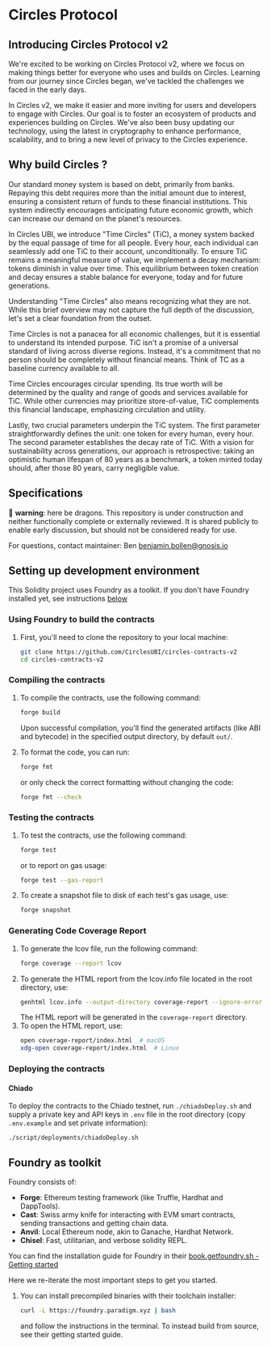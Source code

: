 # Circles Protocol

## Introducing Circles Protocol v2

We're excited to be working on Circles Protocol v2, where we focus on making things better for everyone who uses and builds on Circles. Learning from our journey since Circles began, we've tackled the challenges we faced in the early days.

In Circles v2, we make it easier and more inviting for users and developers to engage with Circles. Our goal is to foster an ecosystem of products and experiences building on Circles. We've also been busy updating our technology, using the latest in cryptography to enhance performance, scalability, and to bring a new level of privacy to the Circles experience.

## Why build Circles ?

Our standard money system is based on debt, primarily from banks. Repaying this debt requires more than the initial amount due to interest, ensuring a consistent return of funds to these financial institutions. This system indirectly encourages anticipating future economic growth, which can increase our demand on the planet's resources.

In Circles UBI, we introduce "Time Circles" (TiC), a money system backed by the equal passage of time for all people. Every hour, each individual can seamlessly add one TiC to their account, unconditionally. To ensure TiC remains a meaningful measure of value, we implement a decay mechanism: tokens diminish in value over time. This equilibrium between token creation and decay ensures a stable balance for everyone, today and for future generations.

Understanding "Time Circles" also means recognizing what they are not. While this brief overview may not capture the full depth of the discussion, let's set a clear foundation from the outset.

Time Circles is not a panacea for all economic challenges, but it is essential to understand its intended purpose. TiC isn't a promise of a universal standard of living across diverse regions. Instead, it's a commitment that no person should be completely without financial means. Think of TC as a baseline currency available to all.

Time Circles encourages circular spending. Its true worth will be determined by the quality and range of goods and services available for TiC. While other currencies may prioritize store-of-value, TiC complements this financial landscape, emphasizing circulation and utility.

Lastly, two crucial parameters underpin the TiC system. The first parameter straightforwardly defines the unit: one token for every human, every hour. The second parameter establishes the decay rate of TiC. With a vision for sustainability across generations, our approach is retrospective: taking an optimistic human lifespan of 80 years as a benchmark, a token minted today should, after those 80 years, carry negligible value.

## Specifications

🐉 **warning**: here be dragons. This repository is under construction and neither functionally complete or externally reviewed. It is shared publicly to enable early discussion, but should not be considered ready for use.

For questions, contact maintainer: Ben <benjamin.bollen@gnosis.io>

## Setting up development environment

This Solidity project uses Foundry as a toolkit. If you don't have Foundry installed yet, see instructions [below](#foundry-as-toolkit)

### Using Foundry to build the contracts
1. First, you'll need to clone the repository to your local machine:
    ```bash
    git clone https://github.com/CirclesUBI/circles-contracts-v2
    cd circles-contracts-v2
    ```

### Compiling the contracts
1. To compile the contracts, use the following command:
    ```bash
    forge build
    ```
    Upon successful compilation, you'll find the generated artifacts (like ABI and bytecode) in the specified output directory, by default  `out/`.

2. To format the code, you can run:
    ```bash
    forge fmt
    ```
    or only check the correct formatting without changing the code:
    ```bash
    forge fmt --check
    ```

### Testing the contracts
1. To test the contracts, use the following command:
    ```bash
    forge test
    ```
    or to report on gas usage:
    ```bash
    forge test --gas-report
    ```
2. To create a snapshot file to disk of each test's gas usage, use:
    ```bash
    forge snapshot
    ```

### Generating Code Coverage Report
1. To generate the lcov file, run the following command:
    ```bash
    forge coverage --report lcov
    ```
2. To generate the HTML report from the lcov.info file located in the root directory, use:
    ```bash
    genhtml lcov.info --output-directory coverage-report --ignore-errors inconsistent,corrupt
    ```
    The HTML report will be generated in the `coverage-report` directory.
3. To open the HTML report, use:
    ```bash
    open coverage-report/index.html  # macOS
    xdg-open coverage-report/index.html  # Linux
    ```

### Deploying the contracts
#### Chiado
To deploy the contracts to the Chiado testnet, run `./chiadoDeploy.sh` and supply a private key and API keys in `.env` file in the root directory (copy `.env.example` and set private information):
```shell
./script/deployments/chiadoDeploy.sh
```

## Foundry as toolkit

Foundry consists of:

-   **Forge**: Ethereum testing framework (like Truffle, Hardhat and DappTools).
-   **Cast**: Swiss army knife for interacting with EVM smart contracts, sending transactions and getting chain data.
-   **Anvil**: Local Ethereum node, akin to Ganache, Hardhat Network.
-   **Chisel**: Fast, utilitarian, and verbose solidity REPL.

You can find the installation guide for Foundry in their [book.getfoundry.sh - Getting started](https://book.getfoundry.sh/getting-started/installation)

Here we re-iterate the most important steps to get you started.

1. You can install precompiled binaries with their toolchain installer:
    ```bash
    curl -L https://foundry.paradigm.xyz | bash
    ```
    and follow the instructions in the terminal.
    To instead build from source, see their getting started guide.
